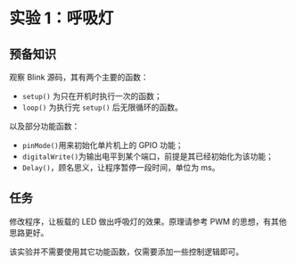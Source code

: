 # 实验 1：呼吸灯

## 预备知识

观察 Blink 源码，其有两个主要的函数：

* `setup()` 为只在开机时执行一次的函数；
* `loop()` 为执行完 `setup()` 后无限循环的函数。

以及部分功能函数：

* `pinMode()`用来初始化单片机上的 GPIO 功能；
* `digitalWrite()`为输出电平到某个端口，前提是其已经初始化为该功能；
* `Delay()`，顾名思义，让程序暂停一段时间，单位为 ms。



## 任务

修改程序，让板载的 LED 做出呼吸灯的效果。原理请参考 PWM 的思想，有其他思路更好。

该实验并不需要使用其它功能函数，仅需要添加一些控制逻辑即可。